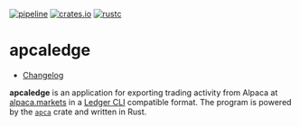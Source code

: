 [![pipeline](https://gitlab.com/d-e-s-o/apcaledge/badges/master/pipeline.svg)](https://gitlab.com/d-e-s-o/apcaledge/-/commits/master)
[![crates.io](https://img.shields.io/crates/v/apcaledge.svg)](https://crates.io/crates/apcaledge)
[![rustc](https://img.shields.io/badge/rustc-1.56+-blue.svg)](https://blog.rust-lang.org/2021/10/21/Rust-1.56.0.html)

apcaledge
=========

- [Changelog](CHANGELOG.md)

**apcaledge** is an application for exporting trading activity from
Alpaca at [alpaca.markets][] in a [Ledger CLI][ledger-cli] compatible
format.
The program is powered by the [`apca`][apca] crate and written in Rust.


[alpaca.markets]: https://alpaca.markets
[apca]: https://crates.io/crates/apca
[ledger-cli]: https://www.ledger-cli.org/

